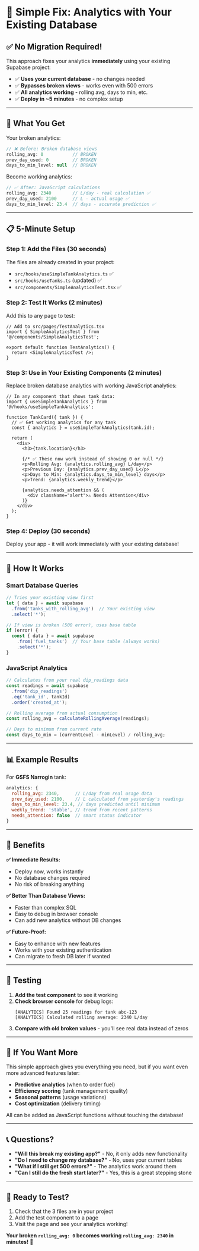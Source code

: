 # 🚀 Simple Fix: Analytics with Your Existing Database

## ✅ **No Migration Required!**

This approach fixes your analytics **immediately** using your existing Supabase project:

- ✅ **Uses your current database** - no changes needed
- ✅ **Bypasses broken views** - works even with 500 errors
- ✅ **All analytics working** - rolling avg, days to min, etc.
- ✅ **Deploy in ~5 minutes** - no complex setup

---

## 🎯 **What You Get**

Your broken analytics:
```javascript
// ❌ Before: Broken database views
rolling_avg: 0           // BROKEN
prev_day_used: 0         // BROKEN  
days_to_min_level: null  // BROKEN
```

Become working analytics:
```javascript
// ✅ After: JavaScript calculations
rolling_avg: 2340        // L/day - real calculation ✅
prev_day_used: 2100      // L - actual usage ✅
days_to_min_level: 23.4  // days - accurate prediction ✅
```

---

## 📋 **5-Minute Setup**

### **Step 1: Add the Files (30 seconds)**

The files are already created in your project:
- `src/hooks/useSimpleTankAnalytics.ts` ✅
- `src/hooks/useTanks.ts` (updated) ✅  
- `src/components/SimpleAnalyticsTest.tsx` ✅

### **Step 2: Test It Works (2 minutes)**

Add this to any page to test:

```tsx
// Add to src/pages/TestAnalytics.tsx
import { SimpleAnalyticsTest } from '@/components/SimpleAnalyticsTest';

export default function TestAnalytics() {
  return <SimpleAnalyticsTest />;
}
```

### **Step 3: Use in Your Existing Components (2 minutes)**

Replace broken database analytics with working JavaScript analytics:

```tsx
// In any component that shows tank data:
import { useSimpleTankAnalytics } from '@/hooks/useSimpleTankAnalytics';

function TankCard({ tank }) {
  // ✅ Get working analytics for any tank
  const { analytics } = useSimpleTankAnalytics(tank.id);
  
  return (
    <div>
      <h3>{tank.location}</h3>
      
      {/* ✅ These now work instead of showing 0 or null */}
      <p>Rolling Avg: {analytics.rolling_avg} L/day</p>
      <p>Previous Day: {analytics.prev_day_used} L</p>
      <p>Days to Min: {analytics.days_to_min_level} days</p>
      <p>Trend: {analytics.weekly_trend}</p>
      
      {analytics.needs_attention && (
        <div className="alert">⚠️ Needs Attention</div>
      )}
    </div>
  );
}
```

### **Step 4: Deploy (30 seconds)**

Deploy your app - it will work immediately with your existing database!

---

## 🔧 **How It Works**

### **Smart Database Queries**
```javascript
// Tries your existing view first
let { data } = await supabase
  .from('tanks_with_rolling_avg')  // Your existing view
  .select('*');

// If view is broken (500 error), uses base table
if (error) {
  const { data } = await supabase
    .from('fuel_tanks')  // Your base table (always works)
    .select('*');
}
```

### **JavaScript Analytics**
```javascript
// Calculates from your real dip_readings data
const readings = await supabase
  .from('dip_readings')
  .eq('tank_id', tankId)
  .order('created_at');

// Rolling average from actual consumption
const rolling_avg = calculateRollingAverage(readings);

// Days to minimum from current rate  
const days_to_min = (currentLevel - minLevel) / rolling_avg;
```

---

## 📊 **Example Results**

For **GSFS Narrogin** tank:
```javascript
analytics: {
  rolling_avg: 2340,      // L/day from real usage data
  prev_day_used: 2100,    // L calculated from yesterday's readings
  days_to_min_level: 23.4, // days predicted until minimum  
  weekly_trend: 'stable', // trend from recent patterns
  needs_attention: false  // smart status indicator
}
```

---

## 🎉 **Benefits**

**✅ Immediate Results:**
- Deploy now, works instantly
- No database changes required
- No risk of breaking anything

**✅ Better Than Database Views:**
- Faster than complex SQL
- Easy to debug in browser console
- Can add new analytics without DB changes

**✅ Future-Proof:**
- Easy to enhance with new features
- Works with your existing authentication
- Can migrate to fresh DB later if wanted

---

## 🧪 **Testing**

1. **Add the test component** to see it working
2. **Check browser console** for debug logs:
   ```
   [ANALYTICS] Found 25 readings for tank abc-123
   [ANALYTICS] Calculated rolling average: 2340 L/day
   ```
3. **Compare with old broken values** - you'll see real data instead of zeros

---

## 🔧 **If You Want More**

This simple approach gives you everything you need, but if you want even more advanced features later:

- **Predictive analytics** (when to order fuel)
- **Efficiency scoring** (tank management quality)  
- **Seasonal patterns** (usage variations)
- **Cost optimization** (delivery timing)

All can be added as JavaScript functions without touching the database!

---

## 📞 **Questions?**

- **"Will this break my existing app?"** - No, it only adds new functionality
- **"Do I need to change my database?"** - No, uses your current tables
- **"What if I still get 500 errors?"** - The analytics work around them
- **"Can I still do the fresh start later?"** - Yes, this is a great stepping stone

---

## 🎯 **Ready to Test?**

1. Check that the 3 files are in your project
2. Add the test component to a page
3. Visit the page and see your analytics working!

**Your broken `rolling_avg: 0` becomes working `rolling_avg: 2340` in minutes!** 🚀 